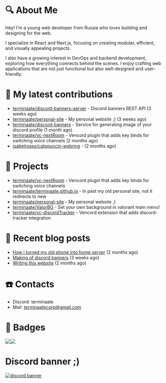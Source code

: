 # :mag: About Me
Hey! I'm a young web developer from Russia who loves building and designing for the web.

I specialize in React and Next.js, focusing on creating modular, efficient, and visually appealing projects.

I also have a growing interest in DevOps and backend development, exploring how everything connects behind the scenes. I enjoy crafting web applications that are not just functional but also well-designed and user-friendly.

# :construction: My latest contributions

- [terminaate/discord-banners-server](https://github.com/terminaate/discord-banners-server) - Discord banners REST API (3 weeks ago)
- [terminaate/personal-site](https://github.com/terminaate/personal-site) - My personal website ;) (3 weeks ago)
- [terminaate/discord-banners](https://github.com/terminaate/discord-banners) - Service for generating image of your discord profile (1 month ago)
- [terminaate/vc-nextRoom](https://github.com/terminaate/vc-nextRoom) - Vencord plugin that adds key binds for switching voice channels (2 months ago)
- [isabelroses/catppuccin-webring](https://github.com/isabelroses/catppuccin-webring) -  (2 months ago)


# :briefcase: Projects

- [terminaate/vc-nextRoom](https://github.com/terminaate/vc-nextRoom) - Vencord plugin that adds key binds for switching voice channels
- [terminaate/terminaate.github.io](https://github.com/terminaate/terminaate.github.io) - In past my old personal site, not it redirects to new
- [terminaate/personal-site](https://github.com/terminaate/personal-site) - My personal website ;)
- [terminaate/ValorBG](https://github.com/terminaate/ValorBG) - Set your own background in valorant main menu!
- [terminaate/vc-discordTracker](https://github.com/terminaate/vc-discordTracker) - Vencord extension that adds discord-tracker integration

# :bookmark_tabs: Recent blog posts

- [How i turned my old phone into home server](https://terminaate.site/blog/home-server-creation) (2 months ago)
- [Making of discord banners](https://terminaate.site/blog/making-of-discord-banners) (3 weeks ago)
- [Writing this website](https://terminaate.site/blog/writing-this-site) (2 months ago)

# :phone: Contacts
- Discord: terminaate
- Mail: terminaatecorp@gmail.com

# :memo: Badges
<div style="display : flex; align-items : center">
  <img align="center" src="https://github-readme-stats.vercel.app/api/top-langs/?username=terminaate&theme=omni&hide_border=true&border_radius=15px"/>
  <img align="center" src="https://github-readme-stats.vercel.app/api?username=terminaate&theme=omni&hide_border=true&border_radius=15px"/>
</div>

# Discord banner ;)
[<img src="https://discord-banners-api.terminaate.site/banner/terminaate?fakeProfile=true&cache=true" alt="discord banner">](https://discord-banners.terminaate.site/)
